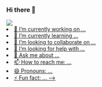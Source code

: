 ### Hi there 👋

<a href="https://github.com/David-es-Montenegro">
<img height "100em" src= "https://github-readme-stats.vercel.app/api?username=David-es-Montenegro&show_icons=true&theme=dark#gh-dark-mode-only"
<img height "100em" src= "https://github-readme-stats.vercel.app/api?username=David-es-Montenegro&show_icons=true&theme=dark#gh-light-mode-only"

- 🔭 I’m currently working on ...
- 🌱 I’m currently learning ...
- 👯 I’m looking to collaborate on ...
- 🤔 I’m looking for help with ...
- 💬 Ask me about ...
- 📫 How to reach me: ...
- 😄 Pronouns: ...
- ⚡ Fun fact: ...
-->
